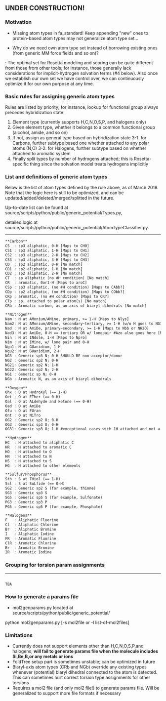 ## UNDER CONSTRUCTION!

### Motivation
* Missing atom types in fa_standard! Keep appending "new" ones to protein-based atom types may not generalize atom type set...

* Why do we need own atom type set instead of borrowing existing ones (from generic MM force fields and so on)?

: The optimal set for Rosetta modeling and scoring can be quite different from those from other tools; for instance, those generally lack considerations for implicit-hydrogen solvation terms (#4 below). Also once we establish our own set we have control over, we can continuously optimize it for our own purpose at any time.

### Basic rules for assigning generic atom types
Rules are listed by priority; for instance, lookup for functional group always precedes hybridization state. 

1. Element type (currently supports H,C,N,O,S,P, and halogens only)
2. Given element type, whether it belongs to a common functional group (alcohol, amide, and so on)
3. If not, assign as general type based on hybridization state
3-1. for Carbons, further subtype based one whether attached to any polar atoms (N,O)
3-2. for Halogens, further subtype based on whether attached to aromatic system
4. Finally split types by number of hydrogens attached; this is Rosetta-specific thing since the solvation model treats hydrogens implicitly

### List and definitions of generic atom types
Below is the list of atom types defined by the rule above, as of March 2018. Note that the logic here is still to be optimized, and can be updated/added/deleted/merged/splitted in the future.

Up-to-date list can be found at source/scripts/python/public/generic_potential/Types.py,

detailed logic at source/scripts/python/public/generic_potential/AtomTypeClassifier.py.

-------------------------------------

```html
**Carbon**
CS  : sp3 aliphatic, 0-H [Maps to CH0] 
CS1 : sp3 aliphatic, 1-H [Maps to CH1]
CS2 : sp3 aliphatic, 2-H [Maps to CH2]
CS3 : sp3 aliphatic, 3-H [Maps to CH3]
CD  : sp2 aliphatic, 0-H [No match]
CD1 : sp2 aliphatic, 1-H [No match]
CD2 : sp2 aliphatic, 2-H [No match]
CT  : sp aliphatic (no #H condition) [No match]
CR  : aromatic, 0or1-H [Maps to aroC]
CSp : sp3 aliphatic, (no #H condition) [Maps to CAbb?] 
CDp : sp2 aliphatic, (no #H condition) [Maps to CObb?] 
CRp : aromatic, (no #H condition) [Maps to CR?] 
CTp : sp, attached to polar atom(s) [No match] 
CRb : Aromatic carbon, as an axis of biaryl dihedrals [No match] 

**Nitrogen**
Nam : N at AMonium/AMine, primary, >= 1-H [Maps to Nlys] 
Nam2: N at AMonium/AMine, secondary~tertiary, >= 1-H (w/o H goes to NG3) [No match] 
Nad : N at AmiDe, primary~secondary, >= 1-H [Maps to Nbb or NH2O] 
Nad3: N at AmiDe, 0-H == tertiary OR w/ lonepair #Azo also goes here [Maps to Npro] 
Nin : N at INdole, 1-H [Maps to Npro] 
Nim : N at IMine, w/ lone pair and 0-H
Ngu1: N at GUanidium, 1-H
Ngu2: N at GUanidium, 2-H
NG3 : Generic sp3 N; 0-H SHOULD BE non-acceptor/donor
NG2 : Generic sp2 N; 0-H
NG21: Generic sp2 N; 1-H
NG22: Generic sp2 N; 2-H
NG1 : Generic sp N; 0-H
NGb : Aromatic N, as an axis of biaryl dihedrals

**Oxygen**
Ohx : O at HydroXyl (== 1-H)
Oet : O at ETher (== 0-H)
Oal : O at ALdehyde and ketone (== 0-H)
Oad : O at AmiDe
Ofu : O at FUran
Ont : O at NiTro
OG2 : Generic sp2 O; 0-H
OG3 : Generic sp3 O; 0-H
OG31: Generic sp3 O; 1-H #exceptional cases with 1H attached and not a hydroxyl

**Hydrogen**
HC  : H attached to aliphatic C
HR  : H attached to aromatic C
HO  : H attached to O
HN  : H attached to N
HS  : H attached to S
HG  : H attached to other elements

**Sulfur/Phosphorus**
Sth : S at THiol (== 1-H)
Ssl : S at SuLfide (== 0-H)
SG2 : Generic sp2 S (for example, thione)
SG3 : Generic sp3 S 
SG5 : Generic sp5 S (for example, Sulfonate)
PG3 : Generic sp3 P
PG5 : Generic sp5 P (for example, Phosphate)

**Halogens**
F   : Aliphatic Fluorine
Cl  : Aliphatic Chlorine
Br  : Aliphatic Bromine
I   : Aliphatic Iodine
FR  : Aromatic Fluorine
ClR : Aromatic Chlorine
Br  : Aromatic Bromine
IR  : Aromatic Iodine

```

### Grouping for torsion param assignments
-------------------------------------

```html

TBA

```

### How to generate a params file
* mol2genparams.py
located at source/scripts/python/public/generic_potential/

python mol2genparams.py [-s mol2file or -l list-of-mol2files]

### Limitations
- Currently does not support elements other than H,C,N,O,S,P,and halogens; **will fail to generate params file when the molecule includes Si,Be,B,or any metals or ions**
- FoldTree setup part is sometimes unstable; can be optimized in future
- Biaryl-axis atom types (CRb and NGb) override any existing types whenever (potential) biaryl dihedral connected to the atom is detected. This can sometimes hurt correct torsion type assignments for other torsions
- Requires a mol2 file (and only mol2 file!) to generate params file. Will be generalized to support more file formats if necessary

